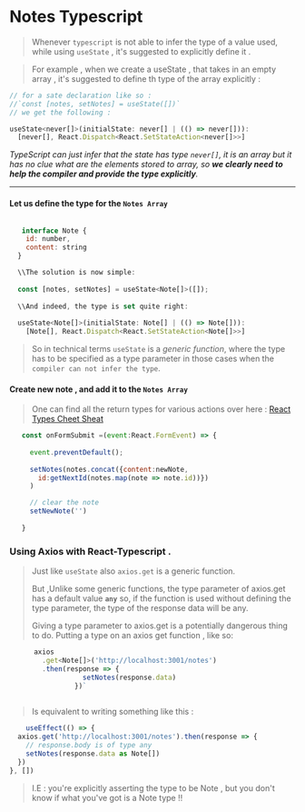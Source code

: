 # Notes Typescript 

> Whenever `typescript` is not able to infer the type of a value used,
> while using  `useState` , it's suggested 
> to explicitly define it .


> For example , when we create a useState , that takes in 
an empty array , it's suggested to define th type of the array explicitly : 

```javascript 
// for a sate declaration like so : 
//`const [notes, setNotes] = useState([])`
// we get the following : 

useState<never[]>(initialState: never[] | (() => never[])): 
  [never[], React.Dispatch<React.SetStateAction<never[]>>] 

```

 _TypeScript can just infer that the state has type `never[]`, it is an array but it has no clue what are the elements stored to array, so **we clearly need to help the compiler and provide the type explicitly**._

---

 #### Let us define the type for the `Notes Array`


```javascript

   interface Note {
    id: number,
    content: string
  }

  \\The solution is now simple:
  
  const [notes, setNotes] = useState<Note[]>([]);
  
  \\And indeed, the type is set quite right:
  
  useState<Note[]>(initialState: Note[] | (() => Note[])):
    [Note[], React.Dispatch<React.SetStateAction<Note[]>>]

```
 
 > So in technical terms `useState` is a _generic function_, where the type has to be specified as a type parameter in those cases when the `compiler can not infer the type`.


 #### Create new note , and add it to the `Notes Array` 
  
  > One can find all the return types for various actions over here : [React Types Cheet Sheat](https://react-typescript-cheatsheet.netlify.app/docs/basic/getting-started/forms_and_events/ "react types")

 ```javascript 
    const onFormSubmit =(event:React.FormEvent) => {
  
      event.preventDefault();
      
      setNotes(notes.concat({content:newNote,
        id:getNextId(notes.map(note => note.id))}) 
      )

      // clear the note
      setNewNote('')
     
    }
```

### Using Axios with React-Typescript .

>Just like `useState` also `axios.get` is a generic function.
>
>But ,Unlike some generic functions, the type parameter of axios.get has a default value **`any`** so, if the function is used without defining the type parameter, the type of the response data will be any.
>
>Giving a type parameter to axios.get is a potentially dangerous thing to do. 
>Putting a type on an axios get function , like so:
  ```javascript
        axios
          .get<Note[]>('http://localhost:3001/notes')
          .then(response => {
                    setNotes(response.data)
                  })`
    
  ```
> Is equivalent to writing something like this :
  ```javascript
      useEffect(() => {
    axios.get('http://localhost:3001/notes').then(response => {
      // response.body is of type any
      setNotes(response.data as Note[])
    })
  }, [])
  ```

> I.E : you're explicitly asserting the type to be Note , but you don't know if what you've got is a Note type !! 
 
